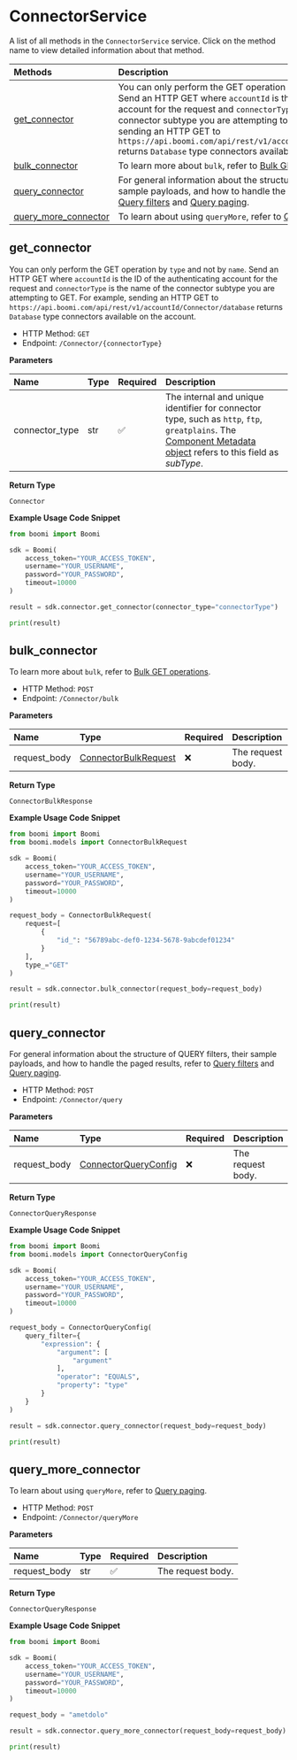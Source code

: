 # ConnectorService

A list of all methods in the `ConnectorService` service. Click on the method name to view detailed information about that method.

| Methods                                       | Description                                                                                                                                                                                                                                                                                                                                                                                                          |
| :-------------------------------------------- | :------------------------------------------------------------------------------------------------------------------------------------------------------------------------------------------------------------------------------------------------------------------------------------------------------------------------------------------------------------------------------------------------------------------- |
| [get_connector](#get_connector)               | You can only perform the GET operation by `type` and not by `name`. Send an HTTP GET where `accountId` is the ID of the authenticating account for the request and `connectorType` is the name of the connector subtype you are attempting to GET. For example, sending an HTTP GET to `https://api.boomi.com/api/rest/v1/accountId/Connector/database` returns `Database` type connectors available on the account. |
| [bulk_connector](#bulk_connector)             | To learn more about `bulk`, refer to [Bulk GET operations](#section/Introduction/Bulk-GET-operations).                                                                                                                                                                                                                                                                                                               |
| [query_connector](#query_connector)           | For general information about the structure of QUERY filters, their sample payloads, and how to handle the paged results, refer to [Query filters](#section/Introduction/Query-filters) and [Query paging](#section/Introduction/Query-paging).                                                                                                                                                                      |
| [query_more_connector](#query_more_connector) | To learn about using `queryMore`, refer to [Query paging](#section/Introduction/Query-paging).                                                                                                                                                                                                                                                                                                                       |

## get_connector

You can only perform the GET operation by `type` and not by `name`. Send an HTTP GET where `accountId` is the ID of the authenticating account for the request and `connectorType` is the name of the connector subtype you are attempting to GET. For example, sending an HTTP GET to `https://api.boomi.com/api/rest/v1/accountId/Connector/database` returns `Database` type connectors available on the account.

- HTTP Method: `GET`
- Endpoint: `/Connector/{connectorType}`

**Parameters**

| Name           | Type | Required | Description                                                                                                                                                                                             |
| :------------- | :--- | :------- | :------------------------------------------------------------------------------------------------------------------------------------------------------------------------------------------------------ |
| connector_type | str  | ✅       | The internal and unique identifier for connector type, such as `http`, `ftp`, `greatplains`. The [Component Metadata object](/api/platformapi#tag/ComponentMetadata) refers to this field as _subType_. |

**Return Type**

`Connector`

**Example Usage Code Snippet**

```python
from boomi import Boomi

sdk = Boomi(
    access_token="YOUR_ACCESS_TOKEN",
    username="YOUR_USERNAME",
    password="YOUR_PASSWORD",
    timeout=10000
)

result = sdk.connector.get_connector(connector_type="connectorType")

print(result)
```

## bulk_connector

To learn more about `bulk`, refer to [Bulk GET operations](#section/Introduction/Bulk-GET-operations).

- HTTP Method: `POST`
- Endpoint: `/Connector/bulk`

**Parameters**

| Name         | Type                                                      | Required | Description       |
| :----------- | :-------------------------------------------------------- | :------- | :---------------- |
| request_body | [ConnectorBulkRequest](../models/ConnectorBulkRequest.md) | ❌       | The request body. |

**Return Type**

`ConnectorBulkResponse`

**Example Usage Code Snippet**

```python
from boomi import Boomi
from boomi.models import ConnectorBulkRequest

sdk = Boomi(
    access_token="YOUR_ACCESS_TOKEN",
    username="YOUR_USERNAME",
    password="YOUR_PASSWORD",
    timeout=10000
)

request_body = ConnectorBulkRequest(
    request=[
        {
            "id_": "56789abc-def0-1234-5678-9abcdef01234"
        }
    ],
    type_="GET"
)

result = sdk.connector.bulk_connector(request_body=request_body)

print(result)
```

## query_connector

For general information about the structure of QUERY filters, their sample payloads, and how to handle the paged results, refer to [Query filters](#section/Introduction/Query-filters) and [Query paging](#section/Introduction/Query-paging).

- HTTP Method: `POST`
- Endpoint: `/Connector/query`

**Parameters**

| Name         | Type                                                      | Required | Description       |
| :----------- | :-------------------------------------------------------- | :------- | :---------------- |
| request_body | [ConnectorQueryConfig](../models/ConnectorQueryConfig.md) | ❌       | The request body. |

**Return Type**

`ConnectorQueryResponse`

**Example Usage Code Snippet**

```python
from boomi import Boomi
from boomi.models import ConnectorQueryConfig

sdk = Boomi(
    access_token="YOUR_ACCESS_TOKEN",
    username="YOUR_USERNAME",
    password="YOUR_PASSWORD",
    timeout=10000
)

request_body = ConnectorQueryConfig(
    query_filter={
        "expression": {
            "argument": [
                "argument"
            ],
            "operator": "EQUALS",
            "property": "type"
        }
    }
)

result = sdk.connector.query_connector(request_body=request_body)

print(result)
```

## query_more_connector

To learn about using `queryMore`, refer to [Query paging](#section/Introduction/Query-paging).

- HTTP Method: `POST`
- Endpoint: `/Connector/queryMore`

**Parameters**

| Name         | Type | Required | Description       |
| :----------- | :--- | :------- | :---------------- |
| request_body | str  | ✅       | The request body. |

**Return Type**

`ConnectorQueryResponse`

**Example Usage Code Snippet**

```python
from boomi import Boomi

sdk = Boomi(
    access_token="YOUR_ACCESS_TOKEN",
    username="YOUR_USERNAME",
    password="YOUR_PASSWORD",
    timeout=10000
)

request_body = "ametdolo"

result = sdk.connector.query_more_connector(request_body=request_body)

print(result)
```

